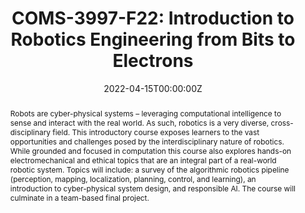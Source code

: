 ---
type: "courses"
title: "COMS-3997-F22: Introduction to Robotics Engineering from Bits to Electrons"
position: "Instructor of Record"
semesters: "Fall 2022"
dayTime: "MW 6:10-7:25pm"
room: Room TBD
credits: 3 Credits
# Code used for list order
semesterCode: "22.3"
date: "2022-04-15T00:00:00Z"

# Course Overiew Abstract.
abstract: "Robots are cyber-physical systems – leveraging computational intelligence to sense and interact with the real world. As such, robotics is a very diverse, cross-disciplinary field. This introductory course exposes learners to the vast opportunities and challenges posed by the interdisciplinary nature of robotics. While grounded and focused in computation this course also explores hands-on electromechanical and ethical topics that are an integral part of a real-world robotic system. Topics will include: a survey of the algorithmic robotics pipeline (perception, mapping, localization, planning, control, and learning), an introduction to cyber-physical system design, and responsible AI. The course will culminate in a team-based final project."

# Summary. An optional shortened abstract.
summary: "Robots are cyber-physical systems – leveraging computational intelligence to sense and interact with the real world. As such, robotics is a very diverse, cross-disciplinary field. This introductory course exposes learners to the vast opportunities and challenges posed by the interdisciplinary nature of robotics. While grounded and focused in computation this course also explores hands-on electromechanical and ethical topics that are an integral part of a real-world robotic system. Topics will include: a survey of the algorithmic robotics pipeline (perception, mapping, localization, planning, control, and learning), an introduction to cyber-physical system design, and responsible AI. The course will culminate in a team-based final project."

# learning outcomes for the course
learningOutcomes:
- Understand the language of robotics
- Compare and contrast different robotics algorithms and understand their tradeoffs
- Make use of the unix command line and version control software
- Develop a simple website to document team based projects
- Collaborate with a team to develop an open-ended final project
- Present the results of an open-ended team based project

# grading breakdown
# grading: 
# - 40% Four Short Projects (10% each)
# - 20% Final Project Writeup
# - 20% Final Project Presentation
# - 10% Project Collaboration
# - 10% Attendance and Participation

prerequisites:
- COMS W3134 (or equivalent)
- Calculus II or III (or equivalent)

enrollmentNote: Enrollment Capped at 25 Students (Instructor Managed Waiting List See Note Below)

waitingList: This class is capped at 25 students. This semester, I am handling the waitlist as an instructor-controlled waiting list. Students will be admistted based on a combination of seniority, interests in the class, and contributions to a diverse set of viewpoints and experiences in the class. Half of the available slots will be reserved for Barnard students (asuming sufficient demand). To be considered for the class, please join the waiting list AND fill out the form at [https://bit.ly/3997-F22-Waitlist](https://bit.ly/3997-F22-Waitlist), which asks a few questions about your background and your interests in the class. I will make an initial round of enrollments from the waitlist on XXXX, considering all responses that have been received by XXXX. I will provide updates here from time to time, with the goal of helping students plan.

# officeHours: My open office hours will be typically held on Tuesdays from XXXX for the Fall 2022 semester, but/and I am always available to meet outside of the standard time frame (ideally still on Tuesdays) by appointment. I will try to respond to requests emailed to [bplancher@barnard.edu](mailto:bplancher@barnard.edu) within 24 hours during the weekdays and within 48 hours over the weekend. The most up-to-date schedule of office hours can be found [here](/office_hours).

# Roles in the course
roles: []

# Awards
awards: []

tags:
- Robotics
- Hands-on 
- Embedded Systems
- Perception
- Mapping & Localization
- Planning
- Control
- Machine Learning

featured: true
outreach: false
projects: []

links:
# - name: Syllabus
#   url: 'files/CS182_F18_Syllabus.pdf'

# Featured image -- named `featured.jpg/png` in this folder. 
image:
  caption: ''
  focal_point: ''
  preview_only: false

---